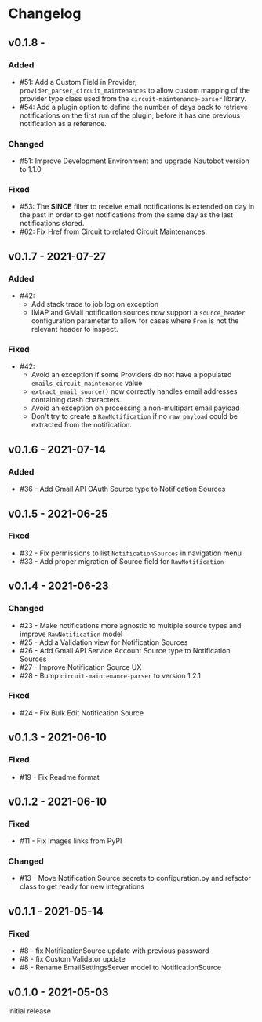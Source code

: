 # Changelog

## v0.1.8 -

### Added

- #51: Add a Custom Field in Provider, `provider_parser_circuit_maintenances` to allow custom mapping of the provider type class used from the `circuit-maintenance-parser` library.
- #54: Add a plugin option to define the number of days back to retrieve notifications on the first run of the plugin, before it has one previous notification as a reference.

### Changed

- #51: Improve Development Environment and upgrade Nautobot version to 1.1.0

### Fixed

- #53: The **SINCE** filter to receive email notifications is extended on day in the past in order to get notifications from the same day as the last notifications stored.
- #62: Fix Href from Circuit to related Circuit Maintenances.

## v0.1.7 - 2021-07-27

### Added

- #42:
  - Add stack trace to job log on exception
  - IMAP and GMail notification sources now support a `source_header` configuration parameter to allow for cases where `From` is not the relevant header to inspect.

### Fixed

- #42:
  - Avoid an exception if some Providers do not have a populated `emails_circuit_maintenance` value
  - `extract_email_source()` now correctly handles email addresses containing dash characters.
  - Avoid an exception on processing a non-multipart email payload
  - Don't try to create a `RawNotification` if no `raw_payload` could be extracted from the notification.

## v0.1.6 - 2021-07-14

### Added

- #36 - Add Gmail API OAuth Source type to Notification Sources

## v0.1.5 - 2021-06-25

### Fixed

- #32 - Fix permissions to list `NotificationSources` in navigation menu
- #33 - Add proper migration of Source field for `RawNotification`

## v0.1.4 - 2021-06-23

### Changed

- #23 - Make notifications more agnostic to multiple source types and improve `RawNotification` model
- #25 - Add a Validation view for Notification Sources
- #26 - Add Gmail API Service Account Source type to Notification Sources
- #27 - Improve Notification Source UX
- #28 - Bump `circuit-maintenance-parser` to version 1.2.1

### Fixed

- #24 - Fix Bulk Edit Notification Source

## v0.1.3 - 2021-06-10

### Fixed

- #19 - Fix Readme format

## v0.1.2 - 2021-06-10

### Fixed

- #11 - Fix images links from PyPI

### Changed

- #13 - Move Notification Source secrets to configuration.py and refactor class to get ready for new integrations

## v0.1.1 - 2021-05-14

### Fixed

- #8 - fix NotificationSource update with previous password
- #8 - fix Custom Validator update
- #8 - Rename EmailSettingsServer model to NotificationSource

## v0.1.0 - 2021-05-03

Initial release

